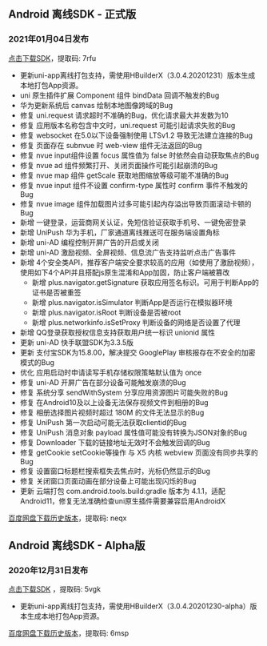 ## Android 离线SDK - 正式版

### 2021年01月04日发布
[点击下载SDK](https://pan.baidu.com/s/14SZ-CjlbaNtGHk3CpamgXQ)，提取码: 7rfu

+ 更新uni-app离线打包支持，需使用HBuilderX（3.0.4.20201231）版本生成本地打包App资源。
+ uni 原生插件扩展 Component 组件 bindData 回调不触发的Bug
+ 华为更新系统后 canvas 绘制本地图像跨域的Bug
+ 修复 uni.request 请求超时不准确的Bug，优化请求最大并发数为10
+ 修复 应用版本名称包含中文时，uni.request 可能引起请求失败的Bug
+ 修复 websocket 在5.0以下设备强制使用 LTSv1.2 导致无法建立连接的Bug
+ 修复 页面存在 subnvue 时 web-view 组件无法返回的Bug
+ 修复 nvue input组件设置 focus 属性值为 false 时依然会自动获取焦点的Bug
+ 修复 nvue ad 组件频繁打开、关闭页面操作可能引起崩溃的Bug
+ 修复 nvue map 组件 getScale 获取地图缩放等级可能不准确的Bug
+ 修复 nvue input 组件不设置 confirm-type 属性时 confirm 事件不触发的Bug
+ 修复 nvue image 组件加载图片过多可能引起内存溢出导致页面滚动卡顿的Bug
+ 新增 一键登录，运营商网关认证，免短信验证获取手机号、一键免密登录
+ 新增 UniPush 华为手机，厂家通道离线推送可在服务端设置角标
+ 新增 uni-AD 编程控制开屏广告的开启或关闭
+ 新增 uni-AD 激励视频、全屏视频、信息流广告支持监听点击广告事件
+ 新增 4个安全类API，推荐客户端安全要求较高的应用（如使用了激励视频），使用如下4个API并且搭配js原生混淆和App加固，防止客户端被篡改
	- 新增 plus.navigator.getSignature 获取应用签名标识。可用于判断App的证书是否被重签
	- 新增 plus.navigator.isSimulator 判断App是否运行在模拟器环境
	- 新增 plus.navigator.isRoot 判断设备是否被root
	- 新增 plus.networkinfo.isSetProxy 判断设备的网络是否设置了代理
+ 新增 QQ登录获取授权信息支持获取用户统一标识 unionid 属性
+ 更新 uni-AD 快手联盟SDK为3.3.5版
+ 更新 支付宝SDK为15.8.00，解决提交 GooglePlay 审核报存在不安全的加密模式的Bug
+ 优化 应用启动时申请读写手机存储权限策略默认值为 once
+ 修复 uni-AD 开屏广告在部分设备可能触发崩溃的Bug
+ 修复 系统分享 sendWithSystem 分享应用资源图片可能失败的Bug
+ 修复 在Android10及以上设备无法保存视频文件到相册的Bug
+ 修复 相册选择图片视频时超过 180M 的文件无法显示的Bug
+ 修复 UniPush 第一次启动可能无法获取clientid的Bug
+ 修复 UniPush 消息对象 payload 属性值可能没有转换为JSON对象的Bug
+ 修复 Downloader 下载的链接地址无效时不会触发回调的Bug
+ 修复 getCookie setCookie等操作 与 X5 内核 webview 页面没有同步共享的Bug
+ 修复 设置窗口标题栏搜索框失去焦点时，光标仍然显示的Bug
+ 修复 关闭窗口页面动画在部分设备上可能出现闪烁的Bug
+ 更新 云端打包 com.android.tools.build:gradle 版本为 4.1.1，适配Android11，修复无法准确检查uni原生插件需要兼容启用AndroidX

[百度网盘下载历史版本](https://pan.baidu.com/s/1Gpbnq3wLvvnRO6W-SlvVpA)，提取码: neqx



## Android 离线SDK - Alpha版

### 2020年12月31日发布
[点击下载SDK](https://pan.baidu.com/s/1NLBTW94Im_zg5R38Wiijdg) ，提取码: 5vgk

+ 更新uni-app离线打包支持，需使用HBuilderX（3.0.4.20201230-alpha）版本生成本地打包App资源。

[百度网盘下载历史版本](https://pan.baidu.com/s/10fne34bwxWGtDJTd4PhroA)，提取码: 6msp
